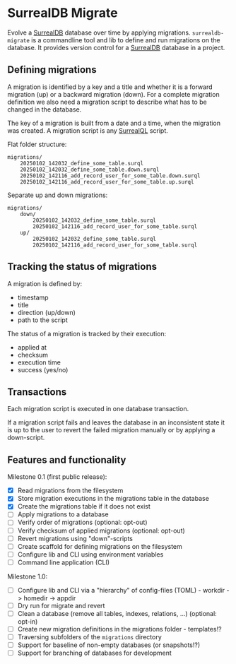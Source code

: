 # SurrealDB Migrate

Evolve a [SurrealDB] database over time by applying migrations. `surrealdb-migrate` is a commandline
tool and lib to define and run migrations on the database. It provides version control for a
[SurrealDB] database in a project.

## Defining migrations

A migration is identified by a key and a title and whether it is a forward migration (up) or
a backward migration (down). For a complete migration definition we also need a migration script to
describe what has to be changed in the database.

The key of a migration is built from a date and a time, when the migration was created. A
migration script is any [SurrealQL] script.

Flat folder structure:

```text
migrations/
    20250102_142032_define_some_table.surql
    20250102_142032_define_some_table.down.surql
    20250102_142116_add_record_user_for_some_table.down.surql
    20250102_142116_add_record_user_for_some_table.up.surql
```

Separate up and down migrations:

```
migrations/
    down/
        20250102_142032_define_some_table.surql
        20250102_142116_add_record_user_for_some_table.surql
    up/
        20250102_142032_define_some_table.surql
        20250102_142116_add_record_user_for_some_table.surql
```

## Tracking the status of migrations

A migration is defined by:

* timestamp
* title
* direction (up/down)
* path to the script

The status of a migration is tracked by their execution:

* applied at
* checksum
* execution time
* success (yes/no)

## Transactions

Each migration script is executed in one database transaction.

If a migration script fails and leaves the database in an inconsistent state it is up to the user
to revert the failed migration manually or by applying a down-script.

## Features and functionality

Milestone 0.1 (first public release):

* [X] Read migrations from the filesystem
* [X] Store migration executions in the migrations table in the database
* [X] Create the migrations table if it does not exist
* [ ] Apply migrations to a database
* [ ] Verify order of migrations (optional: opt-out)
* [ ] Verify checksum of applied migrations (optional: opt-out)
* [ ] Revert migrations using "down"-scripts
* [ ] Create scaffold for defining migrations on the filesystem
* [ ] Configure lib and CLI using environment variables
* [ ] Command line application (CLI)

Milestone 1.0:

* [ ] Configure lib and CLI via a "hierarchy" of config-files (TOML) - workdir -> homedir -> appdir
* [ ] Dry run for migrate and revert
* [ ] Clean a database (remove all tables, indexes, relations, ...) (optional: opt-in)
* [ ] Create new migration definitions in the migrations folder - templates!?
* [ ] Traversing subfolders of the `migrations` directory
* [ ] Support for baseline of non-empty databases (or snapshots!?)
* [ ] Support for branching of databases for development

[SurrealDB]: https://surrealdb.com

[SurrealQL]: https://surrealdb.com/docs/surrealql
